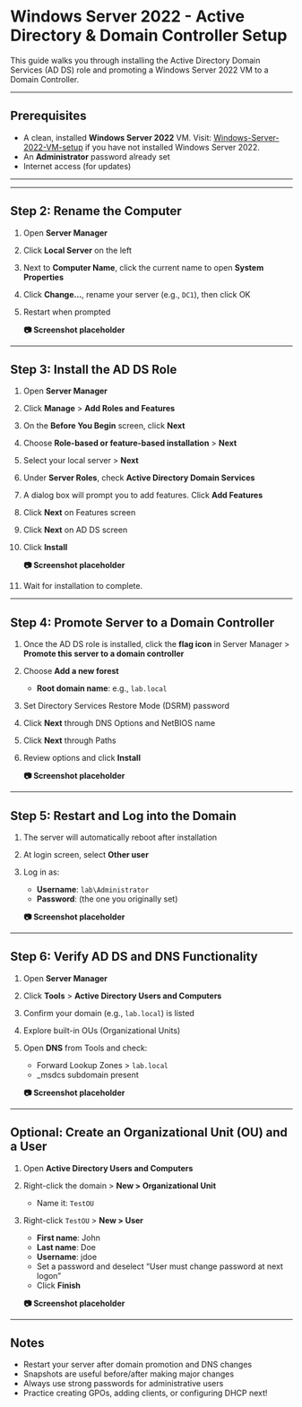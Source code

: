 # Windows Server 2022 - Active Directory & Domain Controller Setup

This guide walks you through installing the Active Directory Domain Services (AD DS) role and promoting a Windows Server 2022 VM to a Domain Controller.

---

## Prerequisites

- A clean, installed **Windows Server 2022** VM.  Visit: [Windows-Server-2022-VM-setup](AD-Lab_Setup/Windows-Server-2022-VM-setup.md) if you have not installed Windows Server 2022.
- An **Administrator** password already set
- Internet access (for updates)

---



---

## Step 2: Rename the Computer

1. Open **Server Manager**  
2. Click **Local Server** on the left  
3. Next to **Computer Name**, click the current name to open **System Properties**  
4. Click **Change…**, rename your server (e.g., `DC1`), then click OK  
5. Restart when prompted

   **📷 Screenshot placeholder**

---

## Step 3: Install the AD DS Role

1. Open **Server Manager**  
2. Click **Manage** > **Add Roles and Features**  
3. On the **Before You Begin** screen, click **Next**  
4. Choose **Role-based or feature-based installation** > **Next**  
5. Select your local server > **Next**  
6. Under **Server Roles**, check **Active Directory Domain Services**  
7. A dialog box will prompt you to add features. Click **Add Features**  
8. Click **Next** on Features screen  
9. Click **Next** on AD DS screen  
10. Click **Install**

    **📷 Screenshot placeholder**

11. Wait for installation to complete.

---

## Step 4: Promote Server to a Domain Controller

1. Once the AD DS role is installed, click the **flag icon** in Server Manager > **Promote this server to a domain controller**

2. Choose **Add a new forest**  
   - **Root domain name**: e.g., `lab.local`

3. Set Directory Services Restore Mode (DSRM) password  
4. Click **Next** through DNS Options and NetBIOS name  
5. Click **Next** through Paths  
6. Review options and click **Install**

    **📷 Screenshot placeholder**

---

## Step 5: Restart and Log into the Domain

1. The server will automatically reboot after installation  
2. At login screen, select **Other user**  
3. Log in as:  
   - **Username**: `lab\Administrator`  
   - **Password**: (the one you originally set)

    **📷 Screenshot placeholder**

---

## Step 6: Verify AD DS and DNS Functionality

1. Open **Server Manager**  
2. Click **Tools** > **Active Directory Users and Computers**  
3. Confirm your domain (e.g., `lab.local`) is listed  
4. Explore built-in OUs (Organizational Units)

5. Open **DNS** from Tools and check:
   - Forward Lookup Zones > `lab.local`
   - _msdcs subdomain present

    **📷 Screenshot placeholder**

---

## Optional: Create an Organizational Unit (OU) and a User

1. Open **Active Directory Users and Computers**  
2. Right-click the domain > **New > Organizational Unit**  
   - Name it: `TestOU`  
3. Right-click `TestOU` > **New > User**  
   - **First name**: John  
   - **Last name**: Doe  
   - **Username**: jdoe  
   - Set a password and deselect “User must change password at next logon”  
   - Click **Finish**

    **📷 Screenshot placeholder**

---

## Notes

- Restart your server after domain promotion and DNS changes  
- Snapshots are useful before/after making major changes  
- Always use strong passwords for administrative users  
- Practice creating GPOs, adding clients, or configuring DHCP next!

